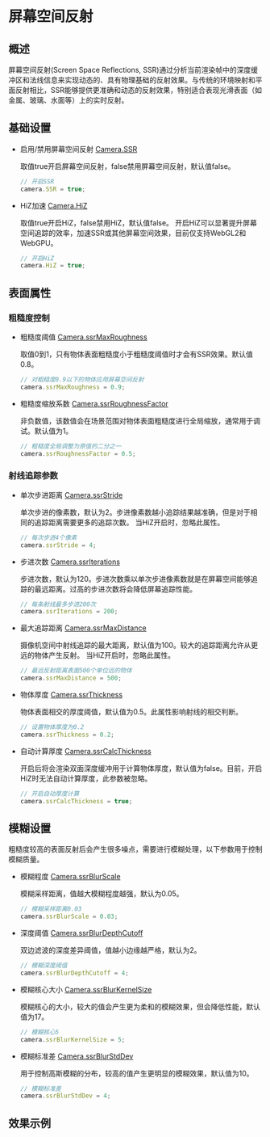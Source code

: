 # 屏幕空间反射

## 概述

屏幕空间反射(Screen Space Reflections, SSR)通过分析当前渲染帧中的深度缓冲区和法线信息来实现动态的、具有物理基础的反射效果。与传统的环境映射和平面反射相比，SSR能够提供更准确和动态的反射效果，特别适合表现光滑表面（如金属、玻璃、水面等）上的实时反射。

## 基础设置

- 启用/禁用屏幕空间反射 [Camera.SSR](/doc/markdown/./scene.camera.ssr)

  取值true开启屏幕空间反射，false禁用屏幕空间反射，默认值false。
  ```javascript
  // 开启SSR
  camera.SSR = true;
  ```

- HiZ加速 [Camera.HiZ](/doc/markdown/./scene.camera.hiz)

  取值true开启HiZ，false禁用HiZ，默认值false。
  开启HiZ可以显著提升屏幕空间追踪的效率，加速SSR或其他屏幕空间效果，目前仅支持WebGL2和WebGPU。
  ```javascript
  // 开启HiZ
  camera.HiZ = true;
  ```

## 表面属性

### 粗糙度控制

- 粗糙度阈值 [Camera.ssrMaxRoughness](/doc/markdown/./scene.camera.ssrmaxroughness)

  取值0到1，只有物体表面粗糙度小于粗糙度阈值时才会有SSR效果。默认值0.8。
  ```javascript
  // 对粗糙度0.9以下的物体应用屏幕空间反射
  camera.ssrMaxRoughness = 0.9;
  ```

- 粗糙度缩放系数 [Camera.ssrRoughnessFactor](/doc/markdown/./scene.camera.ssrroughnessfactor)

  非负数值，该数值会在场景范围对物体表面粗糙度进行全局缩放，通常用于调试。默认值为1。
  ```javascript
  // 粗糙度全局调整为原值的二分之一
  camera.ssrRoughnessFactor = 0.5;
  ```
  
### 射线追踪参数

- 单次步进距离 [Camera.ssrStride](/doc/markdown/./scene.camera.ssrstride)

  单次步进的像素数，默认为2。步进像素数越小追踪结果越准确，但是对于相同的追踪距离需要更多的追踪次数。
  当HiZ开启时，忽略此属性。
  ```javascript
  // 每次步进4个像素
  camera.ssrStride = 4;
  ```

- 步进次数 [Camera.ssrIterations](/doc/markdown/./scene.camera.ssriterations)

  步进次数，默认为120。步进次数乘以单次步进像素数就是在屏幕空间能够追踪的最远距离。过高的步进次数将会降低屏幕追踪性能。
  ```javascript
  // 每条射线最多步进200次
  camera.ssrIterations = 200;
  ```

- 最大追踪距离 [Camera.ssrMaxDistance](/doc/markdown/./scene.camera.ssrmaxdistance)

  摄像机空间中射线追踪的最大距离，默认值为100。较大的追踪距离允许从更远的物体产生反射。
  当HiZ开启时，忽略此属性。
  ```javascript
  // 最远反射距离表面500个单位远的物体
  camera.ssrMaxDistance = 500;
  ```

- 物体厚度 [Camera.ssrThickness](/doc/markdown/./scene.camera.ssrthickness)

  物体表面相交的厚度阈值，默认值为0.5。此属性影响射线的相交判断。
  ```javascript
  // 设置物体厚度为0.2
  camera.ssrThickness = 0.2;
  ```

- 自动计算厚度 [Camera.ssrCalcThickness](/doc/markdown/./scene.camera.ssrcalcthickness)

  开启后将会渲染双面深度缓冲用于计算物体厚度，默认值为false。目前，开启HiZ时无法自动计算厚度，此参数被忽略。
  ```javascript
  // 开启自动厚度计算
  camera.ssrCalcThickness = true;
  ```

## 模糊设置

粗糙度较高的表面反射后会产生很多噪点，需要进行模糊处理，以下参数用于控制模糊质量。

- 模糊程度 [Camera.ssrBlurScale](/doc/markdown/./scene.camera.ssrblurscale)

  模糊采样距离，值越大模糊程度越强，默认为0.05。
  ```javascript
  // 模糊采样距离0.03
  camera.ssrBlurScale = 0.03;
  ```

- 深度阈值 [Camera.ssrBlurDepthCutoff](/doc/markdown/./scene.camera.ssrblurdepthcutoff)

  双边滤波的深度差异阈值，值越小边缘越严格，默认为2。
  ```javascript
  // 模糊深度阈值
  camera.ssrBlurDepthCutoff = 4;
  ```

- 模糊核心大小 [Camera.ssrBlurKernelSize](/doc/markdown/./scene.camera.ssrblurkernelsize)

  模糊核心的大小，较大的值会产生更为柔和的模糊效果，但会降低性能，默认值为17。
  ```javascript
  // 模糊核心5
  camera.ssrBlurKernelSize = 5;
  ```


- 模糊标准差 [Camera.ssrBlurStdDev](/doc/markdown/./scene.camera.ssrblurstddev)

  用于控制高斯模糊的分布，较高的值产生更明显的模糊效果，默认值为10。
  ```javascript
  // 模糊标准差
  camera.ssrBlurStdDev = 4;
  ```

## 效果示例

<div class="showcase" case="tut-49"></div>

